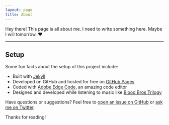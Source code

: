 ```yaml
---
layout: page
title: About
---
```


<p class="message">
  Hey there! This page is all about me. I need to write something here. Maybe I will tomorrow. ❤ </p>

---

## Setup

Some fun facts about the setup of this project include:

* Built with [Jekyll](http://jekyllrb.com)
* Developed on GitHub and hosted for free on [GitHub Pages](https://pages.github.com)
* Coded with [Adobe Edge Code](http://adobe.com), an amazing code editor
* Designed and developed while listening to music like [Blood Bros Trilogy](https://soundcloud.com/maddecent/sets/blood-bros-series)

Have questions or suggestions? Feel free to [open an issue on GitHub](https://github.com/roachhd/maddy/issues/new) or [ask me on Twitter](https://twitter.com/mektball).

Thanks for reading!
